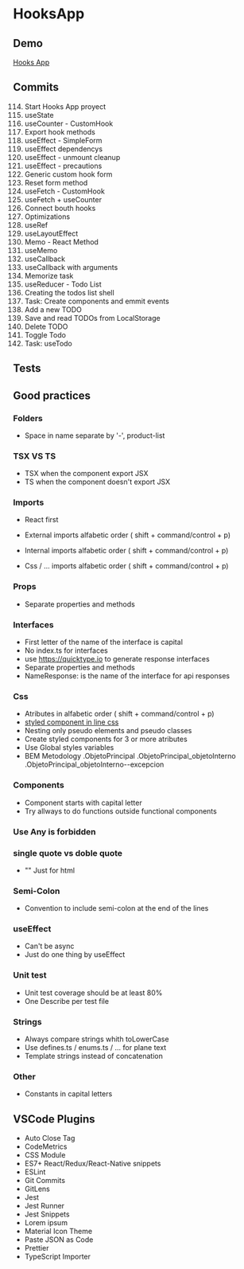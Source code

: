 
# HooksApp

## Demo
[Hooks App]()

## Commits

114. Start Hooks App proyect
115. useState
116. useCounter - CustomHook
117. Export hook methods
118. useEffect - SimpleForm
119. useEffect dependencys
120. useEffect - unmount cleanup
121. useEffect - precautions
122. Generic custom hook form
123. Reset form method
124. useFetch - CustomHook
125. useFetch + useCounter
126. Connect bouth hooks
127. Optimizations
128. useRef
129. useLayoutEffect
130. Memo - React Method
131. useMemo
132. useCallback
133. useCallback with arguments
134. Memorize task
141. useReducer - Todo List
142. Creating the todos list shell
143. Task: Create components and emmit events
145. Add a new TODO
146. Save and read TODOs from LocalStorage
147. Delete TODO
148. Toggle Todo
149. Task: useTodo

## Tests



## Good practices

### Folders
- Space in name separate by '-', product-list

### TSX VS TS
- TSX when the component export JSX
- TS when the component doesn't export JSX

### Imports
- React first
- External imports alfabetic order ( shift + command/control + p)

- Internal imports alfabetic order ( shift + command/control + p)

- Css / ... imports alfabetic order ( shift + command/control + p)

### Props
- Separate properties and methods

### Interfaces
- First letter of the name of the interface is capital
- No index.ts for interfaces
- use https://quicktype.io to generate response interfaces
- Separate properties and methods
- NameResponse: is the name of the interface for api responses

### Css
- Atributes in alfabetic order ( shift + command/control + p)
- [styled component in line css](https://styled-components.com/docs/api#css)
- Nesting only pseudo elements and pseudo classes
- Create styled components for 3 or more atributes
- Use Global styles variables
- BEM Metodology
    .ObjetoPrincipal
    .ObjetoPrincipal_objetoInterno
    .ObjetoPrincipal_objetoInterno--excepcion

### Components
- Component starts with capital letter
- Try allways to do functions outside functional components

### Use Any is forbidden


### single quote vs doble quote
- "" Just for html

### Semi-Colon
- Convention to include semi-colon at the end of the lines

### useEffect
- Can't be async
- Just do one thing by useEffect

### Unit test
- Unit test coverage should be at least 80%
- One Describe per test file

### Strings
- Always compare strings whith toLowerCase
- Use defines.ts / enums.ts / ... for plane text
- Template strings instead of concatenation

### Other
- Constants in capital letters


## VSCode Plugins
- Auto Close Tag
- CodeMetrics
- CSS Module
- ES7+ React/Redux/React-Native snippets
- ESLint
- Git Commits
- GitLens
- Jest
- Jest Runner
- Jest Snippets
- Lorem ipsum
- Material Icon Theme
- Paste JSON as Code
- Prettier
- TypeScript Importer